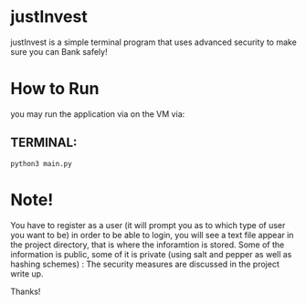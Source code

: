 # justInvest

justInvest is a simple terminal program that uses advanced security to make sure you can Bank safely! 

# How to Run
you may run the application via on the VM via: 
## TERMINAL:
```
python3 main.py
```

# Note!
You have to register as a user (it will prompt you as to which type of user you want to be) in order to be able to login, you will see a text file appear in the project directory, that is where the inforamtion is stored. Some of the information is public, some of it is private (using salt and pepper as well as hashing schemes) : The security measures are discussed in the project write up. 

Thanks!



